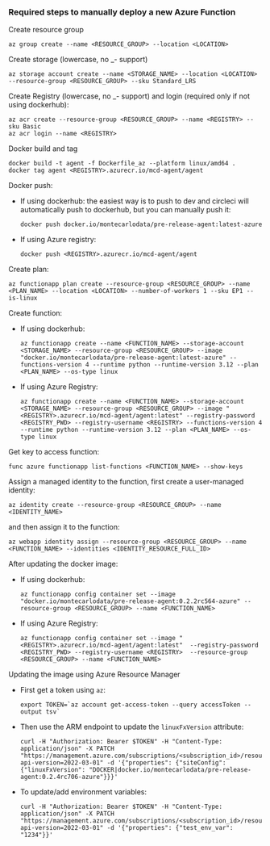 ### Required steps to manually deploy a new Azure Function
Create resource group
```shell
az group create --name <RESOURCE_GROUP> --location <LOCATION>
```

Create storage (lowercase, no _- support)
```shell
az storage account create --name <STORAGE_NAME> --location <LOCATION> --resource-group <RESOURCE_GROUP> --sku Standard_LRS
```

Create Registry (lowercase, no _- support) and login (required only if not using dockerhub):
```shell
az acr create --resource-group <RESOURCE_GROUP> --name <REGISTRY> --sku Basic
az acr login --name <REGISTRY>
```

Docker build and tag
```shell
docker build -t agent -f Dockerfile_az --platform linux/amd64 .
docker tag agent <REGISTRY>.azurecr.io/mcd-agent/agent
```

Docker push:
- If using dockerhub: the easiest way is to push to dev and circleci will automatically push to dockerhub, but you can manually push it:
  ```shell
  docker push docker.io/montecarlodata/pre-release-agent:latest-azure
  ```
- If using Azure registry:
  ```shell
  docker push <REGISTRY>.azurecr.io/mcd-agent/agent
  ```

Create plan:
```shell
az functionapp plan create --resource-group <RESOURCE_GROUP> --name <PLAN_NAME> --location <LOCATION> --number-of-workers 1 --sku EP1 --is-linux
```

Create function:
- If using dockerhub:
  ```shell
  az functionapp create --name <FUNCTION_NAME> --storage-account <STORAGE_NAME> --resource-group <RESOURCE_GROUP> --image "docker.io/montecarlodata/pre-release-agent:latest-azure" --functions-version 4 --runtime python --runtime-version 3.12 --plan <PLAN_NAME> --os-type linux
  ```
- If using Azure Registry:
  ```shell
  az functionapp create --name <FUNCTION_NAME> --storage-account <STORAGE_NAME> --resource-group <RESOURCE_GROUP> --image "<REGISTRY>.azurecr.io/mcd-agent/agent:latest" --registry-password <REGISTRY_PWD> --registry-username <REGISTRY> --functions-version 4 --runtime python --runtime-version 3.12 --plan <PLAN_NAME> --os-type linux
  ```

Get key to access function:
```shell
func azure functionapp list-functions <FUNCTION_NAME> --show-keys
```

Assign a managed identity to the function, first create a user-managed identity:
```shell
az identity create --resource-group <RESOURCE_GROUP> --name <IDENTITY_NAME> 
```
and then assign it to the function:
```shell
az webapp identity assign --resource-group <RESOURCE_GROUP> --name <FUNCTION_NAME> --identities <IDENTITY_RESOURCE_FULL_ID>
```

After updating the docker image:
- If using dockerhub:
  ```shell
  az functionapp config container set --image "docker.io/montecarlodata/pre-release-agent:0.2.2rc564-azure" --resource-group <RESOURCE_GROUP> --name <FUNCTION_NAME>
  ```
- If using Azure Registry:
  ```shell
  az functionapp config container set --image "<REGISTRY>.azurecr.io/mcd-agent/agent:latest"  --registry-password <REGISTRY_PWD> --registry-username <REGISTRY>  --resource-group <RESOURCE_GROUP> --name <FUNCTION_NAME>
  ```

Updating the image using Azure Resource Manager
- First get a token using `az`:
  ```shell
  export TOKEN=`az account get-access-token --query accessToken --output tsv`
  ```
- Then use the ARM endpoint to update the `linuxFxVersion` attribute:  
  ```shell
  curl -H "Authorization: Bearer $TOKEN" -H "Content-Type: application/json" -X PATCH "https://management.azure.com/subscriptions/<subscription_id>/resourceGroups/<resource_group_name>/providers/Microsoft.Web/sites/<function_name>?api-version=2022-03-01" -d '{"properties": {"siteConfig": {"linuxFxVersion": "DOCKER|docker.io/montecarlodata/pre-release-agent:0.2.4rc706-azure"}}}'
  ```
- To update/add environment variables:
  ```shell
  curl -H "Authorization: Bearer $TOKEN" -H "Content-Type: application/json" -X PATCH "https://management.azure.com/subscriptions/<subscription_id>/resourceGroups/<resource_group_name>/providers/Microsoft.Web/sites/<function_name>/config/appsettings?api-version=2022-03-01" -d '{"properties": {"test_env_var": "1234"}}'
  ```

